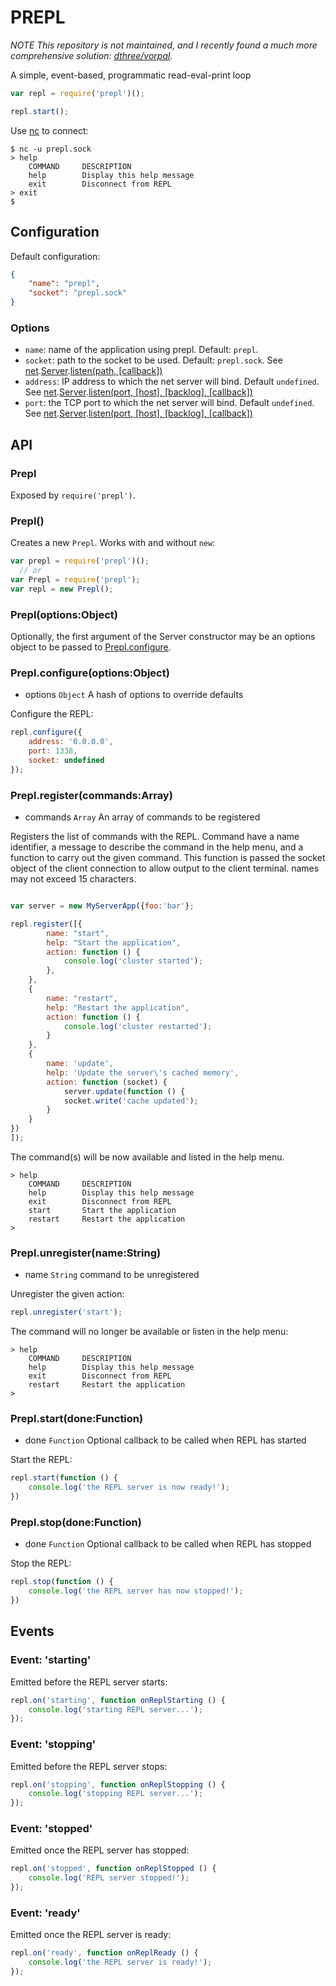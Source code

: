 PREPL
=====

_*NOTE* This repository is not maintained, and I recently 
found a much more comprehensive solution: [dthree/vorpal][vorpal]._

A simple, event-based, programmatic read-eval-print loop

```javascript
var repl = require('prepl')();

repl.start();
```

Use [nc](http://en.wikipedia.org/wiki/Netcat) to connect:

    $ nc -u prepl.sock
    > help
        COMMAND     DESCRIPTION
        help        Display this help message
        exit        Disconnect from REPL
    > exit
    $ 

## Configuration
Default configuration:
```json
{
    "name": "prepl",
    "socket": "prepl.sock"
}
```

### Options
* `name`: name of the application using prepl.  Default: `prepl`.
* `socket`: path to the socket to be used.  Default: `prepl.sock`.  See [net](http://nodejs.org/api/net.html).[Server](http://nodejs.org/api/net.html#net_class_net_server).[listen(path, [callback])](http://nodejs.org/api/net.html#net_server_listen_path_callback)
* `address`: IP address to which the net server will bind.  Default `undefined`.  See [net](http://nodejs.org/api/net.html).[Server](http://nodejs.org/api/net.html#net_class_net_server).[listen(port, [host], [backlog], [callback])](http://nodejs.org/api/net.html#net_server_listen_port_host_backlog_callback)
* `port`: the TCP port to which the net server will bind.  Default `undefined`.  See [net](http://nodejs.org/api/net.html).[Server](http://nodejs.org/api/net.html#net_class_net_server).[listen(port, [host], [backlog], [callback])](http://nodejs.org/api/net.html#net_server_listen_port_host_backlog_callback)

## API

### Prepl
Exposed by `require('prepl')`.

### Prepl()
Creates a new `Prepl`.  Works with and without `new`:

```javascript
var prepl = require('prepl')();
  // or
var Prepl = require('prepl');
var repl = new Prepl();
```

### Prepl(options:Object)

Optionally, the first argument of the Server constructor may be an options object to be passed to [Prepl.configure](#preplconfigureoptionsobject).

### Prepl.configure(options:Object)
* options `Object` A hash of options to override defaults

Configure the REPL:

```javascript
repl.configure({
    address: '0.0.0.0',
    port: 1338,
    socket: undefined
});
```

### Prepl.register(commands:Array)
* commands `Array` An array of commands to be registered

Registers the list of commands with the REPL. Command have a name identifier, a message to describe the command in the help menu, and a function to carry out the given command.  This function is passed the socket object of the client connection to allow output to the client terminal.  names may not exceed 15 characters.

```javascript

var server = new MyServerApp({foo:'bar'};

repl.register([{
        name: "start",
        help: "Start the application",
        action: function () {
            console.log('cluster started');
        },
    },
    {
        name: "restart",
        help: "Restart the application",
        action: function () {
            console.log('cluster restarted');
        }
    }, 
    {
        name: 'update',
        help: 'Update the server\'s cached memory',
        action: function (socket) {
            server.update(function () {
            socket.write('cache updated');
        }
    }
})
]);
```

The command(s) will be now available and listed in the help menu.

    > help
        COMMAND     DESCRIPTION
        help        Display this help message
        exit        Disconnect from REPL
        start       Start the application
        restart     Restart the application
    >

### Prepl.unregister(name:String)
* name `String` command to be unregistered
 
Unregister the given action:

```javascript
repl.unregister('start');
```

The command will no longer be available or listen in the help menu:

    > help
        COMMAND     DESCRIPTION
        help        Display this help message
        exit        Disconnect from REPL
        restart     Restart the application
    >

### Prepl.start(done:Function)
* done `Function` Optional callback to be called when REPL has started

Start the REPL:
```javascript
repl.start(function () {
    console.log('the REPL server is now ready!');
})
```

### Prepl.stop(done:Function)
* done `Function` Optional callback to be called when REPL has stopped

Stop the REPL:
```javascript
repl.stop(function () {
    console.log('the REPL server has now stopped!');
})
```

## Events

### Event: 'starting'
Emitted before the REPL server starts:

```javascript
repl.on('starting', function onReplStarting () {
    console.log('starting REPL server...');
});
```

### Event: 'stopping'
Emitted before the REPL server stops:

```javascript
repl.on('stopping', function onReplStopping () {
    console.log('stopping REPL server...');
});
```

### Event: 'stopped'
Emitted once the REPL server has stopped:

```javascript
repl.on('stopped', function onReplStopped () {
    console.log('REPL server stopped!');
});
```

### Event: 'ready'
Emitted once the REPL server is ready:

```javascript
repl.on('ready', function onReplReady () {
    console.log('the REPL server is ready!');
});
```

[vorpal]: https://github.com/dthree/vorpal
